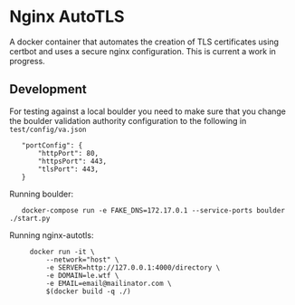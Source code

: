 # Nginx AutoTLS


A docker container that automates the creation of TLS certificates using certbot and uses a secure nginx configuration. This is current a work in progress.

## Development
For testing against a local boulder you need to make sure that you change the boulder validation authority configuration to the following in `test/config/va.json`

       "portConfig": {
           "httpPort": 80,
           "httpsPort": 443,
           "tlsPort": 443,
       }

Running boulder:

       docker-compose run -e FAKE_DNS=172.17.0.1 --service-ports boulder ./start.py

Running nginx-autotls:

         docker run -it \
	         --network="host" \
	         -e SERVER=http://127.0.0.1:4000/directory \
	         -e DOMAIN=le.wtf \
	         -e EMAIL=email@mailinator.com \
	         $(docker build -q ./)
